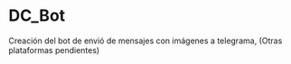 # DC_Bot
Creación del bot de envió de mensajes con imágenes a telegrama, (Otras plataformas pendientes)
